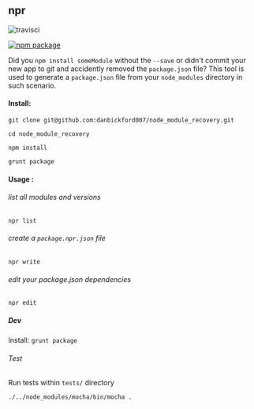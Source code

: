 ## npr

![travisci](https://travis-ci.org/danbickford007/node-package-recovery.svg?branch=master)

[![npm package](https://nodei.co/npm/node-package-recovery.png?downloads=true&downloadRank=true&stars=true)](https://www.npmjs.com/package/node-package-recovery)

Did you `npm install someModule` without the `--save` or didn't commit your new app to git 
and accidently removed the `package.json` file? This tool is used to generate a `package.json` 
file from your `node_modules` directory in such scenario.

#### Install:

`git clone git@github.com:danbickford007/node_module_recovery.git`

`cd node_module_recovery`

`npm install`

`grunt package`

#### Usage :

###### list all modules and versions

`npr list`

###### create a `package.npr.json` file

`npr write`

###### edit your package.json dependencies

`npr edit`

##### Dev

Install: `grunt package`

###### Test

Run tests within `tests/` directory

`./../node_modules/mocha/bin/mocha .`

